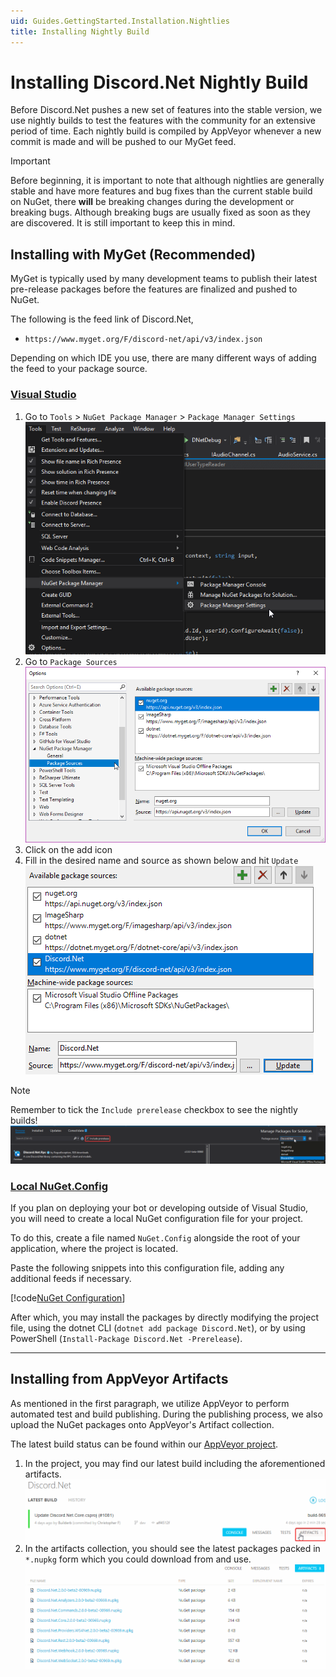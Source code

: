 ```yaml
---
uid: Guides.GettingStarted.Installation.Nightlies
title: Installing Nightly Build
---
```


# Installing Discord.Net Nightly Build

Before Discord.Net pushes a new set of features into the stable
version, we use nightly builds to test the features with the
community for an extensive period of time. Each nightly build is
compiled by AppVeyor whenever a new commit is made and will be pushed
to our MyGet feed.

> [!IMPORTANT]
> Before beginning, it is important to note that although nightlies
> are generally stable and have more features and bug fixes than
> the current stable build on NuGet, there **will** be breaking
> changes during the development or breaking bugs. Although breaking
> bugs are usually fixed as soon as they are discovered. It is still
> important to keep this in mind.

## Installing with MyGet (Recommended)

MyGet is typically used by many development teams to publish their
latest pre-release packages before the features are finalized and
pushed to NuGet.

The following is the feed link of Discord.Net,

* `https://www.myget.org/F/discord-net/api/v3/index.json`

Depending on which IDE you use, there are many different ways of
adding the feed to your package source.

### [Visual Studio](#tab/vs)

1. Go to `Tools` > `NuGet Package Manager` > `Package Manager Settings`
    ![VS](images/nightlies-vs-step1.png)
2. Go to `Package Sources`
    ![Package Sources](images/nightlies-vs-step2.png)
3. Click on the add icon
4. Fill in the desired name and source as shown below and hit `Update`
    ![Add Source](images/nightlies-vs-step4.png)

> [!NOTE]
> Remember to tick the `Include prerelease` checkbox to see the
> nightly builds!
> ![Checkbox](images/nightlies-vs-note.png)

### [Local NuGet.Config](#tab/local-nuget-config)

If you plan on deploying your bot or developing outside of Visual
Studio, you will need to create a local NuGet configuration file for
your project.

To do this, create a file named `NuGet.Config` alongside the root of
your application, where the project is located.

Paste the following snippets into this configuration file, adding any
additional feeds if necessary.

[!code[NuGet Configuration](samples/nuget.config)]

After which, you may install the packages by directly modifying the
project file, using the dotnet CLI (`dotnet add package Discord.Net`),
or by using PowerShell (`Install-Package Discord.Net -Prerelease`).

***

## Installing from AppVeyor Artifacts

As mentioned in the first paragraph, we utilize AppVeyor to perform
automated test and build publishing. During the publishing process,
we also upload the NuGet packages onto AppVeyor's Artifact collection.

The latest build status can be found within our [AppVeyor project].

[AppVeyor project]: https://ci.appveyor.com/project/rogueexception/discord-net

1. In the project, you may find our latest build including the
 aforementioned artifacts.
    ![Artifacts](images/appveyor-artifacts.png)
2. In the artifacts collection, you should see the latest packages
 packed in `*.nupkg` form which you could download from and use.
    ![NuPkgs](images/appveyor-nupkg.png)
